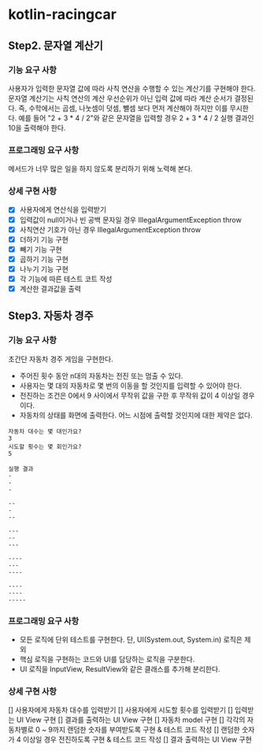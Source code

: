 # kotlin-racingcar

## Step2. 문자열 계산기
### 기능 요구 사항
사용자가 입력한 문자열 값에 따라 사칙 연산을 수행할 수 있는 계산기를 구현해야 한다.
문자열 계산기는 사칙 연산의 계산 우선순위가 아닌 입력 값에 따라 계산 순서가 결정된다. 즉, 수학에서는 곱셈, 나눗셈이 덧셈, 뺄셈 보다 먼저 계산해야 하지만 이를 무시한다.
예를 들어 "2 + 3 * 4 / 2"와 같은 문자열을 입력할 경우 2 + 3 * 4 / 2 실행 결과인 10을 출력해야 한다.

### 프로그래밍 요구 사항
메서드가 너무 많은 일을 하지 않도록 분리하기 위해 노력해 본다.

### 상세 구현 사항
- [X] 사용자에게 연산식을 입력받기
- [x] 입력값이 null이거나 빈 공백 문자일 경우 IllegalArgumentException throw
- [x] 사칙연산 기호가 아닌 경우 IllegalArgumentException throw
- [x] 더하기 기능 구현
- [x] 빼기 기능 구현
- [x] 곱하기 기능 구현
- [x] 나누기 기능 구현
- [X] 각 기능에 따른 테스트 코트 작성
- [X] 계산한 결과값을 출력

## Step3. 자동차 경주
### 기능 요구 사항
초간단 자동차 경주 게임을 구현한다.
* 주어진 횟수 동안 n대의 자동차는 전진 또는 멈출 수 있다.
* 사용자는 몇 대의 자동차로 몇 번의 이동을 할 것인지를 입력할 수 있어야 한다.
* 전진하는 조건은 0에서 9 사이에서 무작위 값을 구한 후 무작위 값이 4 이상일 경우이다.
* 자동차의 상태를 화면에 출력한다. 어느 시점에 출력할 것인지에 대한 제약은 없다.

```text
자동차 대수는 몇 대인가요?
3
시도할 횟수는 몇 회인가요?
5

실행 결과
-
-
-

--
-
--

---
--
---

----
---
----

----
----
-----
```

### 프로그래밍 요구 사항
* 모든 로직에 단위 테스트를 구현한다. 단, UI(System.out, System.in) 로직은 제외
* 핵심 로직을 구현하는 코드와 UI를 담당하는 로직을 구분한다.
* UI 로직을 InputView, ResultView와 같은 클래스를 추가해 분리한다.

### 상세 구현 사항
[] 사용자에게 자동차 대수를 입력받기
[] 사용자에게 시도할 횟수를 입력받기
[] 입력받는 UI View 구현
[] 결과를 출력하는 UI View 구현
[] 자동차 model 구현 
[] 각각의 자동차별로 0 ~ 9까지 랜덤한 숫자를 부여받도록 구현 & 테스트 코드 작성
[] 랜덤한 숫자가 4 이상일 경우 전진하도록 구현 & 테스트 코드 작성
[] 결과 출력하는 UI View 구현